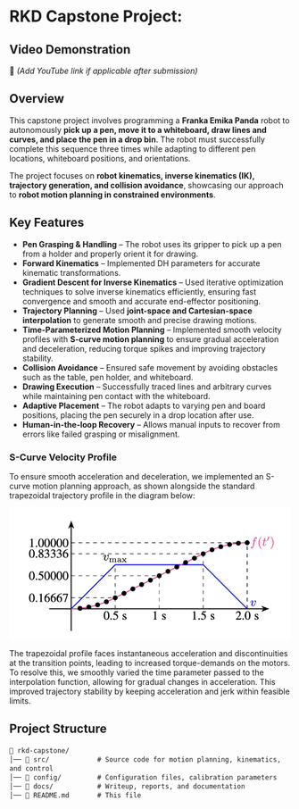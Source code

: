 # RKD Capstone Project:

## Video Demonstration
🔗 *(Add YouTube link if applicable after submission)*

## Overview
This capstone project involves programming a **Franka Emika Panda** robot to autonomously **pick up a pen, move it to a whiteboard, draw lines and curves, and place the pen in a drop bin**. The robot must successfully complete this sequence three times while adapting to different pen locations, whiteboard positions, and orientations.

The project focuses on **robot kinematics, inverse kinematics (IK), trajectory generation, and collision avoidance**, showcasing our approach to **robot motion planning in constrained environments**.

## Key Features
- **Pen Grasping & Handling** – The robot uses its gripper to pick up a pen from a holder and properly orient it for drawing.
- **Forward Kinematics** – Implemented DH parameters for accurate kinematic transformations.
- **Gradient Descent for Inverse Kinematics** – Used iterative optimization techniques to solve inverse kinematics efficiently, ensuring fast convergence and smooth and accurate end-effector positioning.
- **Trajectory Planning** – Used **joint-space and Cartesian-space interpolation** to generate smooth and precise drawing motions.
- **Time-Parameterized Motion Planning** – Implemented smooth velocity profiles with **S-curve motion planning** to ensure gradual acceleration and deceleration, reducing torque spikes and improving trajectory stability.
- **Collision Avoidance** – Ensured safe movement by avoiding obstacles such as the table, pen holder, and whiteboard.
- **Drawing Execution** – Successfully traced lines and arbitrary curves while maintaining pen contact with the whiteboard.
- **Adaptive Placement** – The robot adapts to varying pen and board positions, placing the pen securely in a drop location after use.
- **Human-in-the-loop Recovery** – Allows manual inputs to recover from errors like failed grasping or misalignment.


### S-Curve Velocity Profile

To ensure smooth acceleration and deceleration, we implemented an S-curve motion planning approach, as shown alongside the standard trapezoidal trajectory profile in the diagram below:

![Trapezoidal Profile](docs/trapezoidal_profile.png)

The trapezoidal profile faces instantaneous acceleration and discontinuities at the transition points, leading to increased torque-demands on the motors. 
To resolve this, we smoothly varied the time parameter passed to the interpolation function, allowing for gradual changes in acceleration. This improved trajectory stability by keeping acceleration and jerk within feasible limits.

## Project Structure
```
📂 rkd-capstone/
│── 📁 src/            # Source code for motion planning, kinematics, and control
│── 📁 config/         # Configuration files, calibration parameters
│── 📁 docs/           # Writeup, reports, and documentation
│── 📄 README.md       # This file
```
